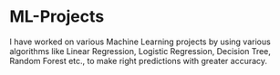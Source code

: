 # ML-Projects
I have worked on various Machine Learning projects by using various algorithms like Linear Regression, Logistic Regression, Decision Tree, Random Forest etc., to make right predictions with greater accuracy.
